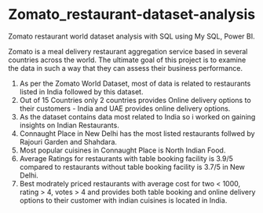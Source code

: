 # Zomato_restaurant-dataset-analysis
Zomato restaurant world dataset analysis with SQL using My SQL, Power BI.

Zomato is a meal delivery restaurant aggregation service based in several countries across the world. The ultimate goal of this project is to examine the data in such a way that they can assess their business performance.

1. As per the Zomato World Dataset, most of data is related to restaurants listed in India followed by this dataset.
2. Out of 15 Countries only 2 countries provides Online delivery options to their customers - India and UAE provides online delivery options.
3. As the dataset contains data most related to India so i worked on gaining insights on Indian Restaurants.
4. Connaught Place in New Delhi has the most listed restaurants follwed by Rajouri Garden and Shahdara.
5. Most popular cuisines in Connaught Place is North Indian Food.
5. Average Ratings for restaurants with table booking facility is 3.9/5 compared to restaurants without table booking facility is 3.7/5 in New Delhi.
6. Best modrately priced restaurants with average cost for two < 1000, rating > 4, votes > 4 and provides both table booking and online delivery options to their customer with indian cuisines is located in India.
